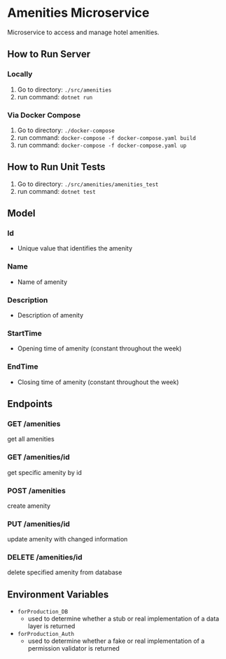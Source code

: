 # Amenities Microservice
Microservice to access and manage hotel amenities.

## How to Run Server
### Locally
1. Go to directory: `./src/amenities`
2. run command: `dotnet run`

### Via Docker Compose
1. Go to directory: `./docker-compose`
2. run command: `docker-compose -f docker-compose.yaml build`
3. run command: `docker-compose -f docker-compose.yaml up`

## How to Run Unit Tests
1. Go to directory: `./src/amenities/amenities_test`
2. run command: `dotnet test`

## Model

### Id
* Unique value that identifies the amenity

### Name
* Name of amenity

### Description
* Description of amenity

### StartTime
* Opening time of amenity (constant throughout the week) 

### EndTime
* Closing time of amenity (constant throughout the week)

## Endpoints
### GET /amenities
get all amenities

### GET /amenities/id
get specific amenity by id

### POST /amenities
create amenity

### PUT /amenities/id
update amenity with changed information

### DELETE /amenities/id
delete specified amenity from database

## Environment Variables
 * `forProduction_DB`
	* used to determine whether a stub or real implementation of a data layer is returned
 * `forProduction_Auth`
	* used to determine whether a fake or real implementation of a permission validator is returned
